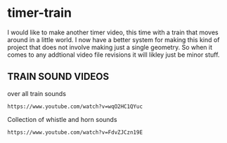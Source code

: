 # timer-train

I would like to make another timer video, this time with a train that moves around in a little world. I now have a better system for making this kind of project that does not involve making just a single geometry. So when it comes to any addtional video file revisions it will likley just be minor stuff.

## TRAIN SOUND VIDEOS


over all train sounds
```
https://www.youtube.com/watch?v=wqO2HC1QYuc
```

Collection of whistle and horn sounds
```
https://www.youtube.com/watch?v=FdvZJCzn19E
```
